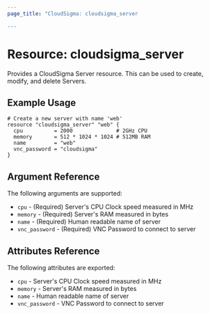 ```yaml
---
page_title: "CloudSigma: cloudsigma_server

---
```


# Resource: cloudsigma_server

Provides a CloudSigma Server resource. This can be used to create, modify,
and delete Servers.


## Example Usage

```hcl
# Create a new server with name 'web'
resource "cloudsigma_server" "web" {
  cpu          = 2000              # 2GHz CPU
  memory       = 512 * 1024 * 1024 # 512MB RAM
  name         = "web"
  vnc_password = "cloudsigma"
}
```


## Argument Reference

The following arguments are supported:

* `cpu` - (Required) Server's CPU Clock speed measured in MHz
* `memory` - (Required) Server's RAM measured in bytes
* `name` - (Required) Human readable name of server
* `vnc_password` - (Required) VNC Password to connect to server


## Attributes Reference

The following attributes are exported:

* `cpu` - Server's CPU Clock speed measured in MHz
* `memory` - Server's RAM measured in bytes
* `name` - Human readable name of server
* `vnc_password` - VNC Password to connect to server
